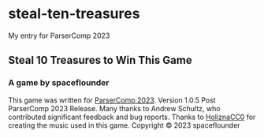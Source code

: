 # steal-ten-treasures
My entry for ParserComp 2023

## Steal 10 Treasures to Win This Game
### A game by spaceflounder
This game was written for <a href="https://itch.io/jam/parsercomp-2023" target="_blank" rel="noopener noreferrer">ParserComp 2023</a>.
Version 1.0.5 Post ParserComp 2023 Release.
Many thanks to Andrew Schultz, who contributed significant feedback and bug reports.
Thanks to <a href="https://freemusicarchive.org/music/holiznacc0/" target="_blank" rel="noopener noreferrer">HoliznaCC0</a> for creating the music used in this game.
Copyright © 2023 spaceflounder

